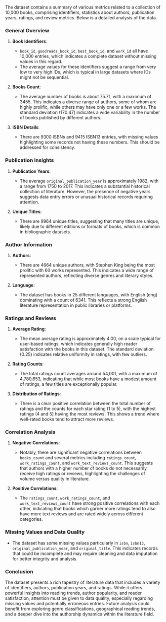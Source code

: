The dataset contains a summary of various metrics related to a collection of 10,000 books, comprising identifiers, statistics about authors, publication years, ratings, and review metrics. Below is a detailed analysis of the data.

### General Overview
1. **Book Identifiers**: 
   - `book_id`, `goodreads_book_id`, `best_book_id`, and `work_id` all have 10,000 entries, which indicates a complete dataset without missing values in this regard.
   - The average values for these identifiers suggest a range from very low to very high IDs, which is typical in large datasets where IDs might not be sequential.

2. **Books Count**:
   - The average number of books is about 75.71, with a maximum of 3455. This indicates a diverse range of authors, some of whom are highly prolific, while others may have only one or a few works. The standard deviation (170.47) indicates a wide variability in the number of books published by different authors.

3. **ISBN Details**:
   - There are 9300 ISBNs and 9415 ISBN13 entries, with missing values highlighting some records not having these numbers. This should be addressed for consistency.
   
### Publication Insights
1. **Publication Years**:
   - The average `original_publication_year` is approximately 1982, with a range from 1750 to 2017. This indicates a substantial historical collection of literature. However, the presence of negative years suggests data entry errors or unusual historical records requiring attention.
  
2. **Unique Titles**:
   - There are 9964 unique titles, suggesting that many titles are unique, likely due to different editions or formats of books, which is common in bibliographic datasets.

### Author Information
1. **Authors**:
   - There are 4664 unique authors, with Stephen King being the most prolific with 60 works represented. This indicates a wide range of represented authors, reflecting diverse genres and literary styles.

2. **Language**:
   - The dataset has books in 25 different languages, with English (eng) dominating with a count of 6341. This reflects a strong English literature representation in public libraries or platforms.

### Ratings and Reviews
1. **Average Rating**:
   - The mean average rating is approximately 4.00, on a scale typical for user-based ratings, which indicates generally high reader satisfaction with the books in this dataset. The standard deviation (0.25) indicates relative uniformity in ratings, with few outliers.
  
2. **Rating Counts**:
   - The total ratings count averages around 54,001, with a maximum of 4,780,653, indicating that while most books have a modest amount of ratings, a few titles are exceptionally popular.

3. **Distribution of Ratings**:
   - There is a clear positive correlation between the total number of ratings and the counts for each star rating (1 to 5), with the highest ratings (4 and 5) having the most reviews. This shows a trend where well-rated books tend to attract more reviews.
  
### Correlation Analysis
1. **Negative Correlations**:
   - Notably, there are significant negative correlations between `books_count` and several metrics including `ratings_count`, `work_ratings_count`, and `work_text_reviews_count`. This suggests that authors with a higher number of books do not necessarily receive high ratings or reviews, highlighting the challenges of volume versus quality in literature.

2. **Positive Correlations**:
   - The `ratings_count`, `work_ratings_count`, and `work_text_reviews_count` have strong positive correlations with each other, indicating that books which garner more ratings tend to also have more text reviews and are rated widely across different categories.

### Missing Values and Data Quality
- The dataset has some missing values particularly in `isbn`, `isbn13`, `original_publication_year`, and `original_title`. This indicates records that could be incomplete and may require cleaning and data imputation for better integrity and analysis.

### Conclusion
The dataset presents a rich tapestry of literature data that includes a variety of identifiers, authors, publication years, and ratings. While it offers powerful insights into reading trends, author popularity, and reader satisfaction, attention must be given to data quality, especially regarding missing values and potentially erroneous entries. Future analysis could benefit from exploring genre classifications, geographical reading trends, and a deeper dive into the authorship dynamics within the literature field.